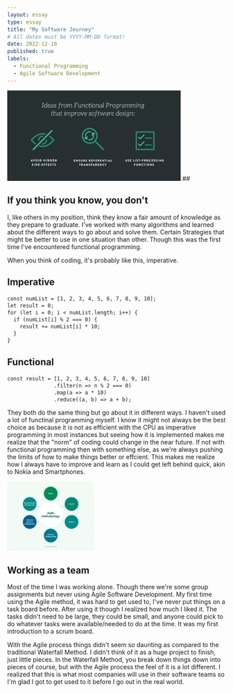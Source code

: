 ```yaml
---
layout: essay
type: essay
title: "My Software Journey"
# All dates must be YYYY-MM-DD format!
date: 2022-12-10
published: true
labels:
  - Functional Programming
  - Agile Software Development
---
```

<img width="400px" class="rounded float-start pe-4" src="../img/software-journey/func-programming.png">
##

## If you think you know, you don't

I, like others in my position, think they know a fair amount of knowledge as they prepare to graduate.  I've worked with many algorithms and learned about the different ways to go about and solve them.  Certain Strategies that might be better to use in one situation than other.  Though this was the first time I've encountered functional programming.

When you think of coding, it's probably like this, imperative.

## Imperative
```
const numList = [1, 2, 3, 4, 5, 6, 7, 8, 9, 10];
let result = 0;
for (let i = 0; i < numList.length; i++) {
  if (numList[i] % 2 === 0) {
    result += numList[i] * 10;
  }
}
```
## Functional
```
const result = [1, 2, 3, 4, 5, 6, 7, 8, 9, 10]
               .filter(n => n % 2 === 0)
               .map(a => a * 10)
               .reduce((a, b) => a + b);
```
They both do the same thing but go about it in different ways.  I haven't used a lot of functinal programming myself.  I know it might not always be the best choice as because it is not as efficient with the CPU as imperative programming in most instances but seeing how it is implemented makes me realize that the "norm" of coding could change in the near future.  If not with functional programming then with something else, as we're always pushing the limits of how to make things better or effcient.  This makes me realize how I always have to improve and learn as I could get left behind quick, akin to Nokia and Smartphones.
  
 
<img width="200px" class="rounded float-start pe-4" src="../img/software-journey/agile.png">

## Working as a team
 Most of the time I was working alone.  Though there we're some group assignments but never using Agile Software Development.  My first time using the Agile method, it was hard to get used to, I've never put things on a task board before.  After using it though I realized how much I liked it.  The tasks didn't need to be large, they could be small, and anyone could pick to do whatever tasks were available/needed to do at the time.  It was my first introduction to a scrum board.
 
 With the Agile process things didn't seem so daunting as compared to the traditional Waterfall Method.  I didn't think of it as a huge project to finish, just little pieces.  In the Waterfall Method, you break down things down into pieces of course, but with the Agile process the feel of it is a lot different. I realized that this is what most companies will use in their software teams so I'm glad I got to get used to it before I go out in the real world.
